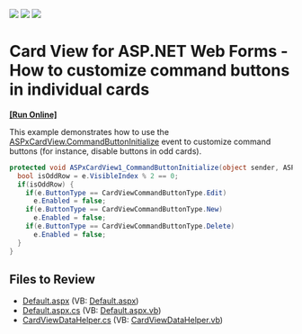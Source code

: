 <!-- default badges list -->
![](https://img.shields.io/endpoint?url=https://codecentral.devexpress.com/api/v1/VersionRange/128530150/15.2.4%2B)
[![](https://img.shields.io/badge/Open_in_DevExpress_Support_Center-FF7200?style=flat-square&logo=DevExpress&logoColor=white)](https://supportcenter.devexpress.com/ticket/details/T338444)
[![](https://img.shields.io/badge/📖_How_to_use_DevExpress_Examples-e9f6fc?style=flat-square)](https://docs.devexpress.com/GeneralInformation/403183)
<!-- default badges end -->

# Card View for ASP.NET Web Forms - How to customize command buttons in individual cards
<!-- run online -->
**[[Run Online]](https://codecentral.devexpress.com/128530150/)**
<!-- run online end -->

This example demonstrates how to use the [ASPxCardView.CommandButtonInitialize](https://docs.devexpress.com/AspNet/DevExpress.Web.ASPxCardView.CommandButtonInitialize) event to customize command buttons (for instance, disable buttons in odd cards).

```csharp
protected void ASPxCardView1_CommandButtonInitialize(object sender, ASPxCardViewCommandButtonEventArgs e) {
  bool isOddRow = e.VisibleIndex % 2 == 0;
  if(isOddRow) {
    if(e.ButtonType == CardViewCommandButtonType.Edit)
      e.Enabled = false;
    if(e.ButtonType == CardViewCommandButtonType.New)
      e.Enabled = false;
    if(e.ButtonType == CardViewCommandButtonType.Delete)
      e.Enabled = false;
  }
}
```

## Files to Review

* [Default.aspx](./CS/Default.aspx) (VB: [Default.aspx](./VB/Default.aspx))
* [Default.aspx.cs](./CS/Default.aspx.cs) (VB: [Default.aspx.vb](./VB/Default.aspx.vb))
* [CardViewDataHelper.cs](./CS/App_Code/CardViewDataHelper.cs) (VB: [CardViewDataHelper.vb](./VB/App_Code/CardViewDataHelper.vb))
